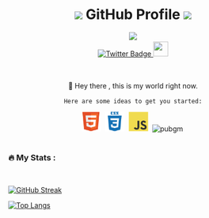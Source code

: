 <div align="center">
  <h1><img src="https://media.giphy.com/media/hvRJCLFzcasrR4ia7z/giphy.gif" width="40px"/> GitHub Profile <img src="https://media.giphy.com/media/hvRJCLFzcasrR4ia7z/giphy.gif" width="40px"/></h1>
</div>

<div id="header" align="center">
  <img src="https://res.cloudinary.com/hxn7xk7oa/image/fetch/c_lfill,w_1200,h_1200,q_100,f_auto/https://images.ongaia.com/ipfs/QmNjpiA5XVNHTsoeztQ1DsYYCnW9rpsKgv1BhJK8ZvnK7z" width="200"/>
</div>

<div id="badges" align="center">
  <a href="https://twitter.com/iampalaki" target="_blank">
    <img src="https://img.shields.io/badge/Twitter-blue?style=for-the-badge&logo=twitter&logoColor=white" alt="Twitter Badge"/>
  </a>
  <a href="https://discord.com/users/861828206290141185" target="_blank">
    <img src="https://cloud.githubusercontent.com/assets/6291467/26705903/96c2d66e-477c-11e7-9f4e-f3c0efe96c9a.png" width="30" height="30"
  </a>
  
  <br>
  <a href="https://komarev.com/ghpvc/?username=Palakii">
    <img src="https://komarev.com/ghpvc/?username=Palaki&style=flat-square&color=blue" alt=""/>
  </a>
</div>

<br>

<div align="center">
  <p>    🌈 Hey there , this is my world right now.
    
    Here are some ideas to get you started:
  </p>
    <img src="https://github.com/devicons/devicon/blob/master/icons/html5/html5-original.svg" title="HTML5" alt="HTML" width="40" height="40"/>&nbsp;
    <img src="https://github.com/devicons/devicon/blob/master/icons/css3/css3-plain-wordmark.svg"  title="CSS3" alt="CSS" width="40" height="40"/>&nbsp;
    <img src="https://github.com/devicons/devicon/blob/master/icons/javascript/javascript-original.svg" title="JavaScript" alt="JavaScript" width="40" height="40"/>&nbsp;
    <img src="https://upload.wikimedia.org/wikipedia/en/thumb/4/44/PlayerUnknown%27s_Battlegrounds_Mobile.webp/180px-PlayerUnknown%27s_Battlegrounds_Mobile.webp.png" title="pubgm" alt="pubgm" width="40" height="40"/>&nbsp;


</div>

<br>

### :fire: My Stats :
<br>

[![GitHub Streak](http://github-readme-streak-stats.herokuapp.com?user=Palakii&theme=gruvbox&date_format=j%20M%5B%20Y%5D)](https://git.io/streak-stats) 

[![Top Langs](https://github-readme-stats.vercel.app/api/top-langs/?username=Palakii&layout=compact&theme=vision-friendly-dark)](https://github.com/anuraghazra/github-readme-stats)

